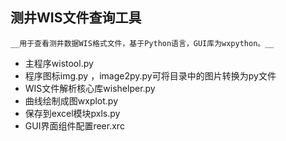 测井WIS文件查询工具
------------------
    __用于查看测井数据WIS格式文件，基于Python语言，GUI库为wxpython。__
* 主程序wistool.py
* 程序图标img.py ，image2py.py可将目录中的图片转换为py文件
* WIS文件解析核心库wishelper.py
* 曲线绘制成图wxplot.py
* 保存到excel模块pxls.py
* GUI界面组件配置reer.xrc
 